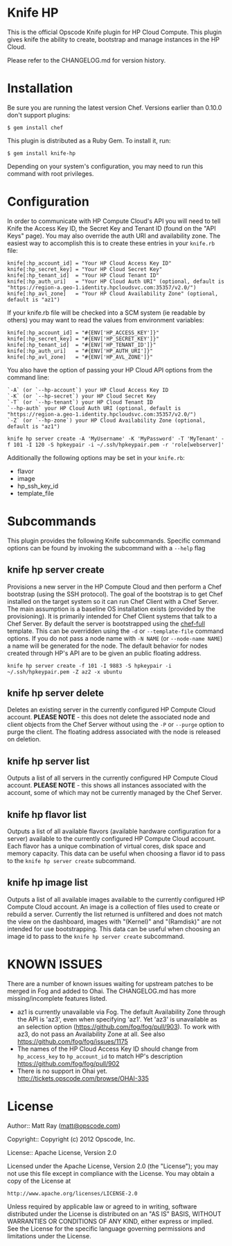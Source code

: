 Knife HP
========

This is the official Opscode Knife plugin for HP Cloud Compute. This plugin gives knife the ability to create, bootstrap and manage instances in the HP Cloud.

Please refer to the CHANGELOG.md for version history.

# Installation #

Be sure you are running the latest version Chef. Versions earlier than 0.10.0 don't support plugins:

    $ gem install chef

This plugin is distributed as a Ruby Gem. To install it, run:

    $ gem install knife-hp

Depending on your system's configuration, you may need to run this command with root privileges.

# Configuration #

In order to communicate with HP Compute Cloud's API you will need to tell Knife the Access Key ID, the Secret Key and Tenant ID (found on the "API Keys" page). You may also override the auth URI and availability zone. The easiest way to accomplish this is to create these entries in your `knife.rb` file:

    knife[:hp_account_id] = "Your HP Cloud Access Key ID"
    knife[:hp_secret_key] = "Your HP Cloud Secret Key"
    knife[:hp_tenant_id]  = "Your HP Cloud Tenant ID"
    knife[:hp_auth_uri]   = "Your HP Cloud Auth URI" (optional, default is "https://region-a.geo-1.identity.hpcloudsvc.com:35357/v2.0/")
    knife[:hp_avl_zone]   = "Your HP Cloud Availability Zone" (optional, default is "az1")

If your knife.rb file will be checked into a SCM system (ie readable by others) you may want to read the values from environment variables:

    knife[:hp_account_id] = "#{ENV['HP_ACCESS_KEY']}"
    knife[:hp_secret_key] = "#{ENV['HP_SECRET_KEY']}"
    knife[:hp_tenant_id]  = "#{ENV['HP_TENANT_ID']}"
    knife[:hp_auth_uri]   = "#{ENV['HP_AUTH_URI']}"
    knife[:hp_avl_zone]   = "#{ENV['HP_AVL_ZONE']}"

You also have the option of passing your HP Cloud API options from the command line:

    `-A` (or `--hp-account`) your HP Cloud Access Key ID
    `-K` (or `--hp-secret`) your HP Cloud Secret Key
    `-T` (or `--hp-tenant`) your HP Cloud Tenant ID
    `--hp-auth` your HP Cloud Auth URI (optional, default is "https://region-a.geo-1.identity.hpcloudsvc.com:35357/v2.0/")
    `-Z` (or `--hp-zone`) your HP Cloud Availability Zone (optional, default is "az1")

    knife hp server create -A 'MyUsername' -K 'MyPassword' -T 'MyTenant' -f 101 -I 120 -S hpkeypair -i ~/.ssh/hpkeypair.pem -r 'role[webserver]'

Additionally the following options may be set in your `knife.rb`:

* flavor
* image
* hp_ssh_key_id
* template_file

# Subcommands #

This plugin provides the following Knife subcommands. Specific command options can be found by invoking the subcommand with a `--help` flag

knife hp server create
----------------------

Provisions a new server in the HP Compute Cloud and then perform a Chef bootstrap (using the SSH protocol). The goal of the bootstrap is to get Chef installed on the target system so it can run Chef Client with a Chef Server. The main assumption is a baseline OS installation exists (provided by the provisioning). It is primarily intended for Chef Client systems that talk to a Chef Server. By default the server is bootstrapped using the [chef-full](https://github.com/opscode/chef/blob/master/chef/lib/chef/knife/bootstrap/chef-full.erb) template. This can be overridden using the `-d` or `--template-file` command options. If you do not pass a node name with `-N NAME` (or `--node-name NAME`) a name will be generated for the node. The default behavior for nodes created through HP's API are to be given an public floating address.

    knife hp server create -f 101 -I 9883 -S hpkeypair -i ~/.ssh/hpkeypair.pem -Z az2 -x ubuntu

knife hp server delete
----------------------

Deletes an existing server in the currently configured HP Compute Cloud account. <b>PLEASE NOTE</b> - this does not delete the associated node and client objects from the Chef Server without using the `-P` or `--purge` option to purge the client. The floating address associated with the node is released on deletion.

knife hp server list
--------------------

Outputs a list of all servers in the currently configured HP Compute Cloud account. <b>PLEASE NOTE</b> - this shows all instances associated with the account, some of which may not be currently managed by the Chef Server.

knife hp flavor list
--------------------

Outputs a list of all available flavors (available hardware configuration for a server) available to the currently configured HP Compute Cloud account. Each flavor has a unique combination of virtual cores, disk space and memory capacity. This data can be useful when choosing a flavor id to pass to the `knife hp server create` subcommand.

knife hp image list
-------------------

Outputs a list of all available images available to the currently configured HP Compute Cloud account. An image is a collection of files used to create or rebuild a server. Currently the list returned is unfiltered and does not match the view on the dashboard, images with "(Kernel)" and "(Ramdisk)" are not intended for use bootstrapping. This data can be useful when choosing an image id to pass to the `knife hp server create` subcommand.

KNOWN ISSUES
============
There are a number of known issues waiting for upstream patches to be merged in Fog and added to Ohai. The CHANGELOG.md has more missing/incomplete features listed.

* az1 is currently unavailable via Fog. The default Availability Zone through the API is 'az3', even when specifying 'az1'. Yet 'az3' is unavailable as an selection option (https://github.com/fog/fog/pull/903). To work with az3, do not pass an Availability Zone at all. See also https://github.com/fog/fog/issues/1175
* The names of the HP Cloud Access Key ID should change from `hp_access_key` to `hp_account_id` to match HP's description https://github.com/fog/fog/pull/902
* There is no support in Ohai yet. http://tickets.opscode.com/browse/OHAI-335

# License #

Author:: Matt Ray (<matt@opscode.com>)

Copyright:: Copyright (c) 2012 Opscode, Inc.

License:: Apache License, Version 2.0

Licensed under the Apache License, Version 2.0 (the "License");
you may not use this file except in compliance with the License.
You may obtain a copy of the License at

    http://www.apache.org/licenses/LICENSE-2.0

Unless required by applicable law or agreed to in writing, software
distributed under the License is distributed on an "AS IS" BASIS,
WITHOUT WARRANTIES OR CONDITIONS OF ANY KIND, either express or implied.
See the License for the specific language governing permissions and
limitations under the License.
